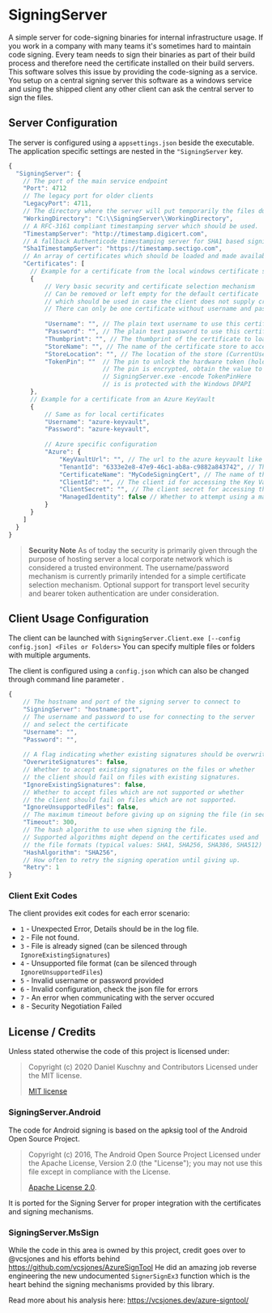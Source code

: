 # SigningServer
A simple server for code-signing binaries for internal infrastructure usage. 
If you work in a company with many teams it's sometimes hard to maintain code signing. Every team needs to sign their binaries
as part of their build process and therefore need the certificate installed on their build servers. This software solves this issue
by providing the code-signing as a service. You setup on a central signing server this software as a windows service and 
using the shipped client any other client can ask the central server to sign the files. 

## Server Configuration

The server is configured using a `appsettings.json` beside the executable. The application
specific settings are nested in the `"SigningServer` key. 
```js
{
  "SigningServer": {  
    // The port of the main service endpoint 
    "Port": 4712 
    // The legacy port for older clients
    "LegacyPort": 4711,
    // The directory where the server will put temporarily the files during signing
    "WorkingDirectory": "C:\\SigningServer\\WorkingDirectory",
    // A RFC-3161 compliant timestamping server which should be used. 
    "TimestampServer": "http://timestamp.digicert.com",
    // A fallback Authenticode timestamping server for SHA1 based signing
    "Sha1TimestampServer": "https://timestamp.sectigo.com",
    // An array of certificates which should be loaded and made available
    "Certificates": [
      // Example for a certificate from the local windows certificate store
      {
          // Very basic security and certificate selection mechanism
          // Can be removed or left empty for the default certificate
          // which should be used in case the client does not supply credentials.
          // There can only be one certificate without username and password 
          
          "Username": "", // The plain text username to use this certificate
          "Password": "", // The plain text password to use this certificate
          "Thumbprint": "", // The thumbprint of the certificate to load
          "StoreName": "", // The name of the certificate store to access (AddressBook, AuthRoot, CertificateAuthority, Disallowed, My, Root, TrustedPeople, TrustedPublisher)
          "StoreLocation": "", // The location of the store (CurrentUser, LocalMachine)
          "TokenPin": ""  // The pin to unlock the hardware token (holding EV certificates)
                          // The pin is encrypted, obtain the value to put here with 
                          // SigningServer.exe -encode TokenPinHere
                          // is is protected with the Windows DPAPI
      },
      // Example for a certificate from an Azure KeyVault
      {
          // Same as for local certificates
          "Username": "azure-keyvault",
          "Password": "azure-keyvault",
          
          // Azure specific configuration
          "Azure": {
              "KeyVaultUrl": "", // The url to the azure keyvault like https://weu-000-keyvaultname.vault.azure.net/
              "TenantId": "6333e2e8-47e9-46c1-ab8a-c9882a843742", // The ID of the tenant for accessing the keyvault
              "CertificateName": "MyCodeSigningCert", // The name of the certificate in the key vault
              "ClientId": "", // The client id for accessing the Key Vault (OAuth Client Credentias Grant flow)
              "ClientSecret": "", // The client secret for accessing the Key Vault (OAuth Client Credentias Grant flow)
              "ManagedIdentity": false // Whether to attempt using a managed identity for authentication
          }
      }
    ]
  }      
}
```

> **Security Note** As of today the security is primarily given through the purpose of hosting server 
> a local corporate network which is considered a trusted environment. The username/password mechanism
> is currently primarily intended for a simple certificate selection mechanism. Optional support for 
> transport level security and bearer token authentication are under consideration. 

## Client Usage Configuration
The client can be launched with 
`SigningServer.Client.exe [--config config.json] <Files or Folders>`
You can specify multiple files or folders with multiple arguments.

The client is configured using a `config.json` which can also be changed through command line parameter .
```js
{
    // The hostname and port of the signing server to connect to
    "SigningServer": "hostname:port",
    // The username and password to use for connecting to the server
    // and select the certificate
    "Username": "",
    "Password": "",
    
    // A flag indicating whether existing signatures should be overwritten
    "OverwriteSignatures": false,
    // Whether to accept existing signatures on the files or whether
    // the client should fail on files with existing signatures.
    "IgnoreExistingSignatures": false,
    // Whether to accept files which are not supported or whether
    // the client should fail on files which are not supported.
    "IgnoreUnsupportedFiles": false,
    // The maximum timeout before giving up on signing the file (in seconds)
    "Timeout": 300,
    // The hash algorithm to use when signing the file.
    // Supported algorithms might depend on the certificates used and 
    // the file formats (typical values: SHA1, SHA256, SHA386, SHA512)
    "HashAlgorithm": "SHA256",
    // How often to retry the signing operation until giving up. 
    "Retry": 1    
}
```

### Client Exit Codes
The client provides exit codes for each error scenario: 

* `1` - Unexpected Error, Details should be in the log file. 
* `2` - File not found.
* `3` - File is already signed (can be silenced through `IgnoreExistingSignatures`)
* `4` - Unsupported file format (can be silenced through `IgnoreUnsupportedFiles`)
* `5` - Invalid username or password provided
* `6` - Invalid configuration, check the json file for errors
* `7` - An error when communicating with the server occured
* `8` - Security Negotiation Failed

## License / Credits

Unless stated otherwise the code of this project is licensed under:

> Copyright (c) 2020 Daniel Kuschny and Contributors
> Licensed under the MIT license.
> 
> [MIT license](LICENSE)

### SigningServer.Android
The code for Android signing is based on the apksig tool of the Android Open Source Project. 

> Copyright (c) 2016, The Android Open Source Project
> Licensed under the Apache License, Version 2.0 (the "License");
you may not use this file except in compliance with the License.
> 
> [Apache License 2.0](SigningServer.Android/LICENSE).

It is ported for the Signing Server for proper integration with the certificates and signing mechanisms.

### SigningServer.MsSign
While the code in this area is owned by this project, credit goes over to @vcsjones
and his efforts behind https://github.com/vcsjones/AzureSignTool
He did an amazing job reverse engineering the new undocumented `SignerSignEx3` function which is the heart behind the signing mechanisms
provided by this library. 

Read more about his analysis here: https://vcsjones.dev/azure-signtool/